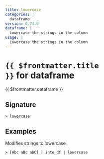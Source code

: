```yaml
---
title: lowercase
categories: |
  dataframe
version: 0.74.0
dataframe: |
  Lowercase the strings in the column
usage: |
  Lowercase the strings in the column
---
```


# <code>{{ $frontmatter.title }}</code> for dataframe

<div class='command-title'>{{ $frontmatter.dataframe }}</div>

## Signature

```> lowercase ```

## Examples

Modifies strings to lowercase
```shell
> [Abc aBc abC] | into df | lowercase
```
